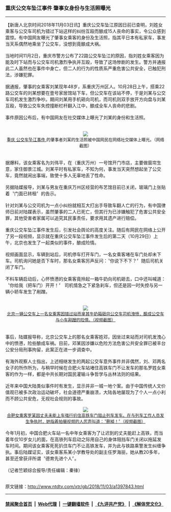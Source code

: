 ### 重庆公交车坠江事件 肇事女身份与生活照曝光
------------------------

<div class="wysiwyg">
 【新唐人北京时间2018年11月03日讯】重庆公交车坠江原因日前已查明，刘姓女乘客与公交车司机为错过下站这样的纠纷互殴而酿成15人丧命的事实，令公众感到震惊。有中国网友曝光了肇事女乘客的身份及生活照，指其平日本有私家车，事发当天系偶然地乘坐了公交车，没想到竟酿成大祸。
 <br/>
 <br/>
 当地时间11月2日，重庆市警方公布了22路公交车坠江的原因，指刘姓女乘客因为能及时下站而与公交车司机激烈争执并互殴，导致了这场惨剧的发生。警方并通报此二人虽然也在事件中身亡，但二人的行为的性质系严重危害公共安全，已触犯刑法，涉嫌犯罪。
 <br/>
 <br/>
 据通报，肇事的女乘客刘某现年48岁，系重庆万州区人。10月28日上午，搭乘22路公交车的刘某想要在壹号家居馆站下车，但公交车在该站不停，于是刘某与公交车司机发生激烈争吵。期间刘某用手机砸向司机，而司机则双手放开方向盘与刘某互殴，导致公交车失控撞断栏杆翻入江中，酿成全车人丧命的悲剧。
 <br/>
 <br/>
 事件原因公布后，有中国网友在社交媒体上曝光了刘某的身份和生活照。
 <br/>
 <br/>
 <center>
  <br/>
  <a href="http://imgs.ntdtv.com/pic/2018/11-3/p9109081a19267327.jpg" target="_blank">
   <img border="0" src="http://imgs.ntdtv.com/pic/2018/11-3/p9109081a19267327-ss.jpg"/>
   <br/>
   <font size="-1">
    重庆
    <a href="http://www.ntdtv.com/xtr/gb/articlelistbytag_公交车坠江事件.html" target="_blank">
     公交车坠江事件
    </a>
    的肇事者刘某的生活照被中国网民在网络社交媒体上曝光。（网络截图）
   </font>
  </a>
  <br/>
 </center>
 <br/>
 <br/>
 据爆料，该女乘客名为刘伟平，在（重庆万州）一号馆开门市店，主要做窗帘生意，家住御景江城。刘某平时有私家车，不知为何，事发当天突然想起坐了公交车，竟然就闹出事端，致使十多人无辜地丢了性命。
 <br/>
 <br/>
 另据陆媒报导，刘某与男友在重庆万州区经营的布艺馆目前已关闭，玻璃门上张贴着〝门面已转租〞的告示。
 <br/>
 <br/>
 针对刘某与公交司机为一点小纠纷就相互大打出手导致车翻人亡的行为，有中国律师日前对陆媒表示，虽然肇事的二人已死亡，但其行为已涉嫌触犯了危害公共安全罪，其他受害者家属可以追究其民事责任，要求用其遗产进行赔偿。
 <br/>
 <br/>
 重庆公交车坠江事件发生后，引发社会舆论的高度关注。随后有网民在网络上公开了另一段视频，显示就在重庆公交车坠江事件发生后的第二天（10月29日）上午，北京也发生了一起类似的事件，酿成险情。
 <br/>
 <br/>
 视频画面显示，车辆到站后，司机停车打开车门，一名女乘客堵在车门处却未下车。司机询问她是否下车时，那名女乘客厉声反问：〝你说下不下？〞随后司机关闭了车门。
 <br/>
 <br/>
 不料车辆启动后，心怀愤懑的女乘客竟拎起一箱牛奶向司机砸去，口中还叫喊道：〝你给我（把车门）开开！〞 司机情急之下紧急刹车，但还是因一时失控与另一辆小轿车发生了剐蹭。
 <br/>
 <br/>
 <center>
  <br/>
  <a href="http://imgs.ntdtv.com/pic/2018/11-3/p9109082a49410779.jpg" target="_blank">
   <img border="0" src="http://imgs.ntdtv.com/pic/2018/11-3/p9109082a49410779-ss.jpg"/>
   <br/>
   <font size="-1">
    北京一辆公交车上一名女乘客因错过站而拿其牛奶箱砸向公交车司机洩愤，酿成公交车与小车剐蹭的险情。（视频截图）
   </font>
  </a>
  <br/>
 </center>
 <br/>
 <br/>
 事后，陆媒报导称，北京公交车上的那名女乘客姓邓，因坐过来站而对司机发洩心中的愤懑，险些酿成车祸。目前，邓某因涉嫌以危险方法危害公共安全罪已被丰台公安分局刑事拘留，此案正在进一步调查中。
 <br/>
 <br/>
 有海外观察人士指出，上述相继发生的两起公交车意外事件并非偶然，刘、邓两名女子的所作所为，与稍早时候在合肥火车站堵住高铁车门不让发车的那名罗姓女乘客的作为一样，都是中共长期对国民灌输斗争哲学与丛林法则的结果。
 <br/>
 <br/>
 近年来中国大陆类似事件时有发生，显示并非一城一地个案。由于中国传统人文价值观已被多次政治运动破坏，社会道德严重崩溃，大陆各地屡现为了个人一点小利而不顾公共安危，无视社会规则的事故。
 <br/>
 <center>
  <br/>
  <a href="http://imgs.ntdtv.com/pic/2018/11-3/p9109083a834586584.jpg" target="_blank">
   <img border="0" src="http://imgs.ntdtv.com/pic/2018/11-3/p9109083a834586584-ss.jpg"/>
   <br/>
   <font size="-1">
    合肥女乘客罗某因丈夫未能上车强行扒住高铁车门阻止列车发车。在与列车工作人员发生争执时，她指着拍摄视频的人厉声叫道：〝删掉！〞（视频截图）
   </font>
  </a>
  <br/>
 </center>
 <br/>
 今年1月初，中国合肥火车站一名中年女乘客为了让迟到的丈夫能赶上高铁，而当着年仅10岁女儿的面，在高铁列车启动之际用自己的身体阻挡车门关闭以拖延发车时间。期间该女乘客死死扒住车门不让高铁发车，并为此与铁路乘警发生纠缠争执。事后陆媒证实，该女乘客系某小学教导处的副主任罗海丽，她从教20多年，甚至还曾获评所谓〝德育先进个人〞。
 <br/>
 <br/>
 （记者竺颖综合报导/责任编辑：秦锋）
</div>

<br/>原文链接：http://www.ntdtv.com/xtr/gb/2018/11/03/a1397843.html


------------------------
#### [禁闻聚合首页](https://github.com/gfw-breaker/banned-news/blob/master/README.md) &nbsp;|&nbsp; [Web代理](https://github.com/gfw-breaker/open-proxy/blob/master/README.md) &nbsp;|&nbsp; [一键翻墙软件](https://github.com/gfw-breaker/nogfw/blob/master/README.md) &nbsp;|&nbsp; [《九评共产党》](https://github.com/gfw-breaker/9ping.md/blob/master/README.md#九评之一评共产党是什么) &nbsp;|&nbsp; [《解体党文化》](https://github.com/gfw-breaker/jtdwh.md/blob/master/README.md#绪论)